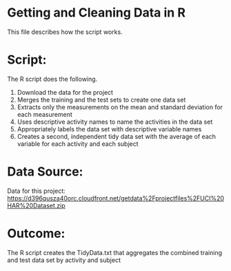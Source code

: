 Getting and Cleaning Data in R
==============

This file describes how the script works.

Script:
==============

The R script does the following.
 1. Download the data for the project
 2. Merges the training and the test sets to create one data set
 3. Extracts only the measurements on the mean and standard deviation for each measurement
 4. Uses descriptive activity names to name the activities in the data set
 5. Appropriately labels the data set with descriptive variable names
 6. Creates a second, independent tidy data set with the average of each variable for each activity and each subject

Data Source:
==============

Data for this project:
https://d396qusza40orc.cloudfront.net/getdata%2Fprojectfiles%2FUCI%20HAR%20Dataset.zip

Outcome:
==============

The R script creates the TidyData.txt that aggregates the combined training and test data set by activity and subject
